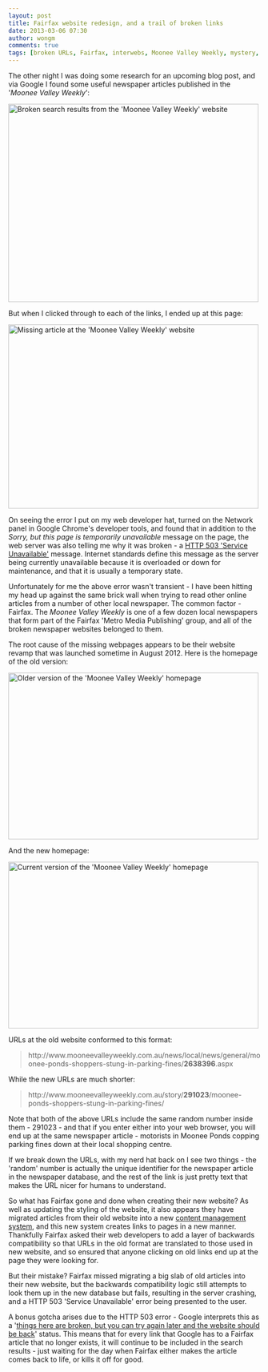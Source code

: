 ```yaml
---
layout: post
title: Fairfax website redesign, and a trail of broken links
date: 2013-03-06 07:30
author: wongm
comments: true
tags: [broken URLs, Fairfax, interwebs, Moonee Valley Weekly, mystery, newspapers, research, Technology]
---
```

The other night I was doing some research for an upcoming blog post, and via Google I found some useful newspaper articles published in the '<em>Moonee Valley Weekly</em>':

<a href="http://www.flickr.com/photos/legoblock/8527900152/" title="Broken search results from the 'Moonee Valley Weekly' website by Marcus Wong from Geelong, on Flickr"><img src="http://farm9.staticflickr.com/8365/8527900152_af2d0ccf7e.jpg" width="500" height="396" alt="Broken search results from the 'Moonee Valley Weekly' website"></a>

But when I clicked through to each of the links, I ended up at this page:

<a href="http://www.flickr.com/photos/legoblock/8527914840/" title="Missing article at the 'Moonee Valley Weekly' website by Marcus Wong from Geelong, on Flickr"><img src="http://farm9.staticflickr.com/8369/8527914840_3d1432369e.jpg" width="500" height="368" alt="Missing article at the 'Moonee Valley Weekly' website"></a>

On seeing the error I put on my web developer hat, turned on the Network panel in Google Chrome's developer tools, and found that in addition to the <em>Sorry, but this page is temporarily unavailable</em> message on the page, the web server was also telling me why it was broken - a <a href="http://en.wikipedia.org/wiki/List_of_HTTP_status_codes#5xx_Server_Error" target="_blank">HTTP 503 'Service Unavailable'</a> message. Internet standards define this message as the server being currently unavailable because it is overloaded or down for maintenance, and that it is usually a temporary state.

Unfortunately for me the above error wasn't transient - I have been hitting my head up against the same brick wall when trying to read other online articles from a number of other local newspaper. The common factor - Fairfax. The <em>Moonee Valley Weekly</em> is one of a few dozen local newspapers that form part of the Fairfax 'Metro Media Publishing' group, and all of the broken newspaper websites belonged to them.

The root cause of the missing webpages appears to be their website revamp that was launched sometime in August 2012. Here is the homepage of the old version:

<a href="http://www.flickr.com/photos/legoblock/8526785397/" title="Older version of the 'Moonee Valley Weekly' homepage by Marcus Wong from Geelong, on Flickr"><img src="http://farm9.staticflickr.com/8526/8526785397_dd628572eb.jpg" width="500" height="333" alt="Older version of the 'Moonee Valley Weekly' homepage"></a>

And the new homepage:

<a href="http://www.flickr.com/photos/legoblock/8526785275/" title="Current version of the 'Moonee Valley Weekly' homepage by Marcus Wong from Geelong, on Flickr"><img src="http://farm9.staticflickr.com/8096/8526785275_9befb79d83.jpg" width="500" height="333" alt="Current version of the 'Moonee Valley Weekly' homepage"></a>

URLs at the old website conformed to this format:

<blockquote>http://www.mooneevalleyweekly.com.au/news/local/news/general/moonee-ponds-shoppers-stung-in-parking-fines/<strong>2638396</strong>.aspx</blockquote>

While the new URLs are much shorter:

<blockquote>http://www.mooneevalleyweekly.com.au/story/<strong>291023</strong>/moonee-ponds-shoppers-stung-in-parking-fines/</blockquote>

Note that both of the above URLs include the same random number inside them - 291023 - and that if you enter either into your web browser, you will end up at the same newspaper article - motorists in Moonee Ponds copping parking fines down at their local shopping centre.

If we break down the URLs, with my nerd hat back on I see two things - the 'random' number is actually the unique identifier for the newspaper article in the newspaper database, and the rest of the link is just pretty text that makes the URL nicer for humans to understand.

So what has Fairfax gone and done when creating their new website? As well as updating the styling of the website, it also appears they have migrated articles from their old website into a new <a href="http://en.wikipedia.org/wiki/Content_management_system" target="_blank">content management system</a>, and this new system creates links to pages in a new manner. Thankfully Fairfax asked their web developers to add a layer of backwards compatibility so that URLs in the old format are translated to those used in new website, and so ensured that anyone clicking on old links end up at the page they were looking for.

But their mistake? Fairfax missed migrating a big slab of old articles into their new website, but the backwards compatibility logic still attempts to look them up in the new database but fails, resulting in the server crashing, and a HTTP 503 'Service Unavailable' error being presented to the user.

A bonus gotcha arises due to the HTTP 503 error - Google interprets this as a '<a href="http://www.askapache.com/seo/503-service-temporarily-unavailable.html" target="_blank">things here are broken, but you can try again later and the website should be back</a>' status. This means that for every link that Google has to a Fairfax article that no longer exists, it will continue to be included in the search results - just waiting for the day when Fairfax either makes the article comes back to life, or kills it off for good.
